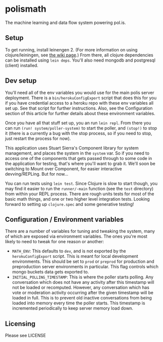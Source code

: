 # polismath

The machine learning and data flow system powering pol.is.


## Setup

To get running, install leinengen 2.
(For more information on using clojure/leiningen, see [the wiki page](https://github.com/pol-is/polismath/wiki/Working-with-clojure).)
From there, all clojure dependencies can be installed using `lein deps`.
You'll also need mongodb and postgresql (client) installed.


## Dev setup

You'll need all of the env variables you would use for the main polis server deployment.
There is a `bin/herokuConfigExport` script that does this for you if you have credential access to a heroku repo with these env variables all set up.
See that script for further instructions.
Also, see the Configuration section of this article for further details about these environment variables.

Once you have all that stuff set up, you an run `lein repl`.
From there you can run `(run! system/poller-system)` to start the poller, and `(stop!)` to stop it
(there is a currently a bug with the stop process, so if you need to stop, just restart the process for now).

This application uses Stuart Sierra's Component library for system management, and places the system in the `system` var.
So if you need to access one of the components that gets passed through to some code in the application for testing, that's where you'll want to grab it.
We'll soon be switching to Mount over Component, for easier interactive devving/REPLing.
But for now...

You can run tests using `lein test`.
Since Clojure is slow to start though, you may find it easier to run the `runner/-main` function (see the `test` directory) from within your REPL process.
There are rough units tests for most of the basic math things, and one or two higher level integration tests.
Looking forward to setting up `clojure.spec` and some generative testing!


## Configuration / Environment variables

There are a number of variables for tuning and tweaking the system, many of which are exposed via environment variables.
The ones you're most likely to need to tweak for one reason or another:

* `MATH_ENV`: This defaults to `dev`, and is not exported by the `herokuConfigExport` script.
  This is meant for local development environments.
  This should be set to `prod` or `preprod` for production and preproduction server environments in particular.
  This flag controls which mongo buckets data gets exported to.
* `INITIAL_POLLING_TIMESTAMP`: This is where the poller starts polling.
  Any conversation which does not have any activity after this timestamp will not be loaded or recomputed.
  However, any conversation which has vote or moderation activity occurring after the given timestamp will be loaded in full.
  This is to prevent old inactive conversations from being loaded into memory every time the poller starts.
  This timestamp is incremented periodically to keep server memory load down.


## Licensing

Please see LICENSE

